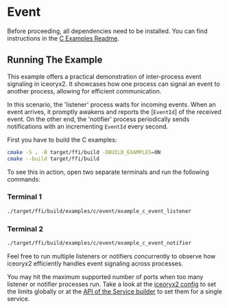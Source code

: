 # Event

Before proceeding, all dependencies need to be installed. You can find
instructions in the [C Examples Readme](../README.md).

## Running The Example

This example offers a practical demonstration of inter-process event signaling
in iceoryx2. It showcases how one process can signal an event to another
process, allowing for efficient communication.

In this scenario, the 'listener' process waits for incoming events. When an
event arrives, it promptly awakens and reports the [`EventId`] of the received
event. On the other end, the 'notifier' process periodically sends notifications
with an incrementing `EventId` every second.

First you have to build the C examples:

```sh
cmake -S . -B target/ffi/build -DBUILD_EXAMPLES=ON
cmake --build target/ffi/build
```

To see this in action, open two separate terminals and run the following
commands:

### Terminal 1

```sh
./target/ffi/build/examples/c/event/example_c_event_listener
```

### Terminal 2

```sh
./target/ffi/build/examples/c/event/example_c_event_notifier
```

Feel free to run multiple listeners or notifiers concurrently to observe how
iceoryx2 efficiently handles event signaling across processes.

You may hit the maximum supported number of ports when too many listener or
notifier processes run. Take a look at the [iceoryx2 config](../../../config) to
set the limits globally or at the
[API of the Service builder](https://docs.rs/iceoryx2/latest/iceoryx2/service/index.html)
to set them for a single service.
